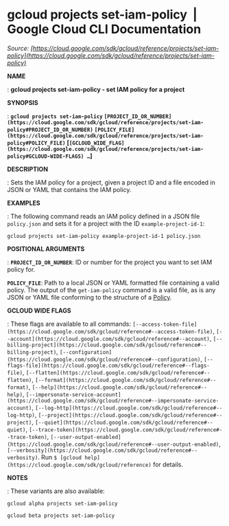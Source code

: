 # gcloud projects set-iam-policy  |  Google Cloud CLI Documentation

*Source: [https://cloud.google.com/sdk/gcloud/reference/projects/set-iam-policy](https://cloud.google.com/sdk/gcloud/reference/projects/set-iam-policy)*

**NAME**

: **gcloud projects set-iam-policy - set IAM policy for a project**

**SYNOPSIS**

: **`gcloud projects set-iam-policy` `[PROJECT_ID_OR_NUMBER](https://cloud.google.com/sdk/gcloud/reference/projects/set-iam-policy#PROJECT_ID_OR_NUMBER)` `[POLICY_FILE](https://cloud.google.com/sdk/gcloud/reference/projects/set-iam-policy#POLICY_FILE)` [`[GCLOUD_WIDE_FLAG](https://cloud.google.com/sdk/gcloud/reference/projects/set-iam-policy#GCLOUD-WIDE-FLAGS) …`]**

**DESCRIPTION**

: Sets the IAM policy for a project, given a project ID and a file encoded in JSON
or YAML that contains the IAM policy.

**EXAMPLES**

: The following command reads an IAM policy defined in a JSON file
`policy.json` and sets it for a project with the ID
`example-project-id-1`:

```
gcloud projects set-iam-policy example-project-id-1 policy.json
```

**POSITIONAL ARGUMENTS**

: **`PROJECT_ID_OR_NUMBER`**:
ID or number for the project you want to set IAM policy for.

**`POLICY_FILE`**:
Path to a local JSON or YAML formatted file containing a valid policy.
The output of the `get-iam-policy` command is a valid file, as is any
JSON or YAML file conforming to the structure of a [Policy](https://cloud.google.com/iam/reference/rest/v1/Policy).

**GCLOUD WIDE FLAGS**

: These flags are available to all commands: `[--access-token-file](https://cloud.google.com/sdk/gcloud/reference#--access-token-file)`,
`[--account](https://cloud.google.com/sdk/gcloud/reference#--account)`, `[--billing-project](https://cloud.google.com/sdk/gcloud/reference#--billing-project)`,
`[--configuration](https://cloud.google.com/sdk/gcloud/reference#--configuration)`,
`[--flags-file](https://cloud.google.com/sdk/gcloud/reference#--flags-file)`,
`[--flatten](https://cloud.google.com/sdk/gcloud/reference#--flatten)`, `[--format](https://cloud.google.com/sdk/gcloud/reference#--format)`, `[--help](https://cloud.google.com/sdk/gcloud/reference#--help)`, `[--impersonate-service-account](https://cloud.google.com/sdk/gcloud/reference#--impersonate-service-account)`,
`[--log-http](https://cloud.google.com/sdk/gcloud/reference#--log-http)`,
`[--project](https://cloud.google.com/sdk/gcloud/reference#--project)`, `[--quiet](https://cloud.google.com/sdk/gcloud/reference#--quiet)`, `[--trace-token](https://cloud.google.com/sdk/gcloud/reference#--trace-token)`, `[--user-output-enabled](https://cloud.google.com/sdk/gcloud/reference#--user-output-enabled)`,
`[--verbosity](https://cloud.google.com/sdk/gcloud/reference#--verbosity)`.
Run `$ [gcloud help](https://cloud.google.com/sdk/gcloud/reference)` for details.

**NOTES**

: These variants are also available:

```
gcloud alpha projects set-iam-policy
```

```
gcloud beta projects set-iam-policy
```
